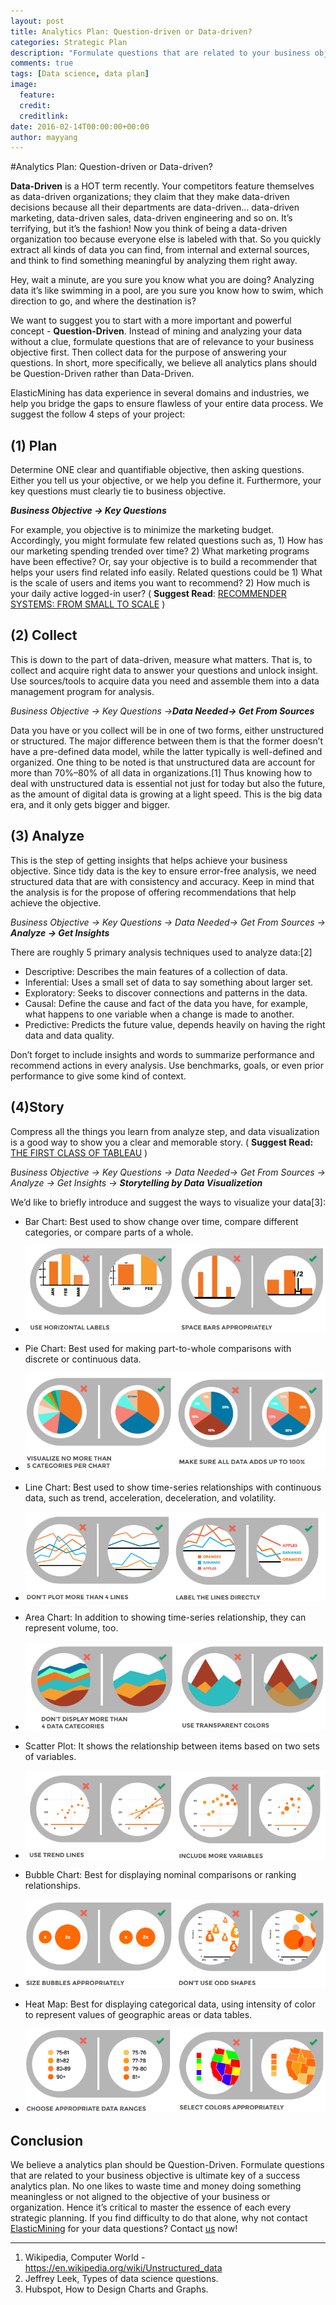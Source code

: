 ```yaml
---
layout: post
title: Analytics Plan: Question-driven or Data-driven?
categories: Strategic Plan
description: "Formulate questions that are related to your business objective is ultimate key of a success analytics plan. No one likes to waste time and money doing something meaningless or not aligned to the objective of your business or organization. "
comments: true
tags: [Data science, data plan]
image:
  feature:
  credit: 
  creditlink: 
date: 2016-02-14T00:00:00+00:00
author: mayyang
---
```



#Analytics Plan: Question-driven or Data-driven?

**Data-Driven** is a HOT term recently. Your competitors feature themselves as data-driven organizations; they claim that they make data-driven decisions because all their departments are data-driven... data-driven marketing, data-driven sales, data-driven engineering and so on. It’s terrifying, but it’s the fashion! Now you think of being a data-driven organization too because everyone else is labeled with that. So you quickly extract all kinds of data you can find, from internal and external sources, and think to find something meaningful by analyzing them right away. 

Hey, wait a minute, are you sure you know what you are doing? Analyzing data it’s like swimming in a pool,  are you sure you know how to swim, which direction to go, and where the destination is?

We want to suggest you to start with a more important and powerful concept - **Question-Driven**. Instead of mining and analyzing your data without a clue, formulate questions that are of relevance to your business objective first. Then collect data for the purpose of answering your questions. In short, more specifically, we believe all analytics plans should be Question-Driven rather than Data-Driven.

ElasticMining has data experience in several domains and industries, we help you bridge the gaps to ensure flawless of your entire data process. We suggest the follow 4 steps of your project:


## (1) Plan

Determine ONE clear and quantifiable objective, then asking questions. Either you tell us your objective, or we help you define it. Furthermore, your key questions must clearly tie to business objective. 

***Business Objective → Key Questions***

For example, you objective is to minimize the marketing budget. Accordingly, you might formulate few related questions such as, 1) How has our marketing spending trended over time? 2) What marketing programs have been effective? Or, say your objective is to build a recommender that helps your users find related info easily. Related questions could be 1) What is the scale of users and items you want to recommend? 2) How much is your daily active logged-in user? ( **Suggest Read**: [RECOMMENDER SYSTEMS: FROM SMALL TO SCALE](http://www.elasticmining.com/post/2016-02-08/recommender-systems-from-small-to-scale.html) )


## (2) Collect

This is down to the part of data-driven, measure what matters. That is, to collect and acquire right data to answer your questions and unlock insight. Use sources/tools to acquire data you need and assemble them into a data management program for analysis. 

*Business Objective → Key Questions →**Data Needed→ Get From Sources***

Data you have or you collect will be in one of two forms, either unstructured or structured. The major difference between them is that the former doesn’t have a pre-defined data model, while the latter typically is well-defined and organized. One thing to be noted is that unstructured data are account for more than 70%–80% of all data in organizations.[1] Thus knowing how to deal with unstructured data is essential not just for today but also the future, as the amount of digital data is growing at a light speed. This is the big data era, and it only gets bigger and bigger.


## (3) Analyze

This is the step of getting insights that helps achieve your business objective. Since tidy data is the key to ensure error-free analysis, we need structured data that are with consistency and accuracy. Keep in mind that the analysis is for the propose of offering recommendations that help achieve the objective.

*Business Objective → Key Questions →  Data Needed→ Get From Sources → **Analyze → Get Insights***

There are roughly 5 primary analysis techniques used to analyze data:[2]

* Descriptive: Describes the main features of a collection of data.
* Inferential: Uses a small set of data to say something about larger set. 
* Exploratory: Seeks to discover connections and patterns in the data.
* Causal: Define the cause and fact of the data you have, for example, what happens to one variable when a change is made to another.
* Predictive: Predicts the future value, depends heavily on having the right data and data quality.


Don’t forget to include insights and words to summarize performance and recommend actions in every analysis. Use benchmarks, goals, or even prior performance to give some kind of context. 


## (4)Story

Compress all the things you learn from analyze step, and data visualization is a good way to show you a clear and memorable story. ( **Suggest Read:** [THE FIRST CLASS OF TABLEAU](http://www.elasticmining.com/post/2016-01-18/the-fisrt-class-of-tableau-part-1.html) )

*Business Objective → Key Questions → Data Needed→ Get From Sources → Analyze → Get Insights → **Storytelling by Data Visualizetion***

We’d like to briefly introduce and suggest the ways to visualize your data[3]:

* Bar Chart: Best used to show change over time, compare different categories, or compare parts of a whole.
* ![Bar Chart](/img/blog/May/BarChart.png)



* Pie Chart: Best used for making part-to-whole comparisons with discrete or continuous data. 
* ![Pie Chart](/img/blog/May/PieChart.png)



* Line Chart: Best used to show time-series relationships with continuous data, such as trend, acceleration, deceleration, and volatility.
* ![Line Chart](/img/blog/May/LineChart.png)



* Area Chart: In addition to showing time-series relationship, they can represent volume, too.
* ![Area Chart](/img/blog/May/AreaChart.png)



* Scatter Plot: It shows the relationship between items based on two sets of variables. 
* ![Bar Plot](/img/blog/May/ScatterPlot.png)



* Bubble Chart: Best for displaying nominal comparisons or ranking relationships.
* ![Bubble Chart](/img/blog/May/BubbleChart.png)



* Heat Map: Best for displaying categorical data, using intensity of color to represent values of geographic areas or data tables.
* ![Heat Map](/img/blog/May/Heatmap.png)




## Conclusion

We believe a analytics plan should be Question-Driven. Formulate questions that are related to your business objective is ultimate key of a success analytics plan. No one likes to waste time and money doing something meaningless or not aligned to the objective of your business or organization. Hence it’s critical to master the essence of each every strategic planning. If you find difficulty to do that alone, why not contact [ElasticMining](http://www.elasticmining.com/) for your data questions? Contact [us](http://www.elasticmining.com/) now!

---

1. Wikipedia, Computer World - https://en.wikipedia.org/wiki/Unstructured_data
2. Jeffrey Leek, Types of data science questions.
3. Hubspot, How to Design Charts and Graphs.





